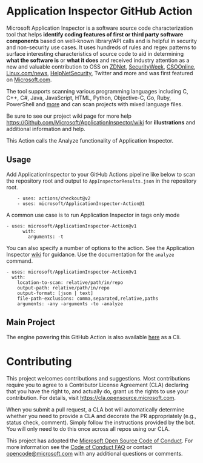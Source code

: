# Application Inspector GitHub Action

Microsoft Application Inspector is a software source code characterization tool that helps **identify coding features of first or third party software components** based on well-known library/API calls and is helpful in security and non-security use cases. It uses hundreds of rules and regex patterns to surface interesting characteristics of source code to aid in determining **what the software is** or **what it does** and received industry attention as a new and valuable contribution to OSS on [ZDNet](https://www.zdnet.com/article/microsoft-application-inspector-is-now-open-source-so-use-it-to-test-code-security/
), [SecurityWeek](https://www.securityweek.com/microsoft-introduces-free-source-code-analyzer), [CSOOnline](https://www.csoonline.com/article/3514732/microsoft-s-offers-application-inspector-to-probe-untrusted-open-source-code.html), [Linux.com/news](https://www.linux.com/news/microsoft-application-inspector-is-now-open-source-so-use-it-to-test-code-security/), [HelpNetSecurity](https://www.helpnetsecurity.com/2020/01/17/microsoft-application-inspector/
), Twitter and more and was first featured on [Microsoft.com](https://www.microsoft.com/security/blog/2020/01/16/introducing-microsoft-application-inspector/).

The tool supports scanning various programming languages including C, C++, C#, Java, JavaScript, HTML, Python, Objective-C, Go, Ruby, PowerShell and [more](https://github.com/microsoft/ApplicationInspector/wiki/2.1-Field:-applies_to-(languages-support)) and can scan projects with mixed language files.

Be sure to see our project wiki page for more help https://Github.com/Microsoft/ApplicationInspector/wiki for **illustrations** and additional information and help.

This Action calls the Analyze functionality of Application Inspector.

## Usage

Add ApplicationInspector to your GitHub Actions pipeline like below to scan the repository root and output to `AppInspectorResults.json` in the repository root.

```
    - uses: actions/checkout@v2
    - uses: microsoft/ApplicationInspector-Action@1
```

A common use case is to run Application Inspector in tags only mode

```
- uses: microsoft/ApplicationInspector-Action@v1
      with:
        arguments: -t
```

You can also specify a number of options to the action.  See the Application Inspector [wiki](https://github.com/microsoft/ApplicationInspector/wiki/1.-CLI-Usage#analyze-command) for guidance.  Use the documentation for the `analyze` command.

```
- uses: microsoft/ApplicationInspector-Action@v1
  with:
    location-to-scan: relative/path/in/repo
    output-path: relative/path/in/repo
    output-format: [json | text]
    file-path-exclusions: comma,separated,relative,paths
    arguments: -any -arguments -to -analyze
```

## Main Project

The engine powering this GitHub Action is also available [here](https://github.com/Microsoft/ApplicationInspector) as a Cli.

# Contributing

This project welcomes contributions and suggestions.  Most contributions require you to agree to a
Contributor License Agreement (CLA) declaring that you have the right to, and actually do, grant us
the rights to use your contribution. For details, visit https://cla.opensource.microsoft.com.

When you submit a pull request, a CLA bot will automatically determine whether you need to provide
a CLA and decorate the PR appropriately (e.g., status check, comment). Simply follow the instructions
provided by the bot. You will only need to do this once across all repos using our CLA.

This project has adopted the [Microsoft Open Source Code of Conduct](https://opensource.microsoft.com/codeofconduct/).
For more information see the [Code of Conduct FAQ](https://opensource.microsoft.com/codeofconduct/faq/) or
contact [opencode@microsoft.com](mailto:opencode@microsoft.com) with any additional questions or comments.
